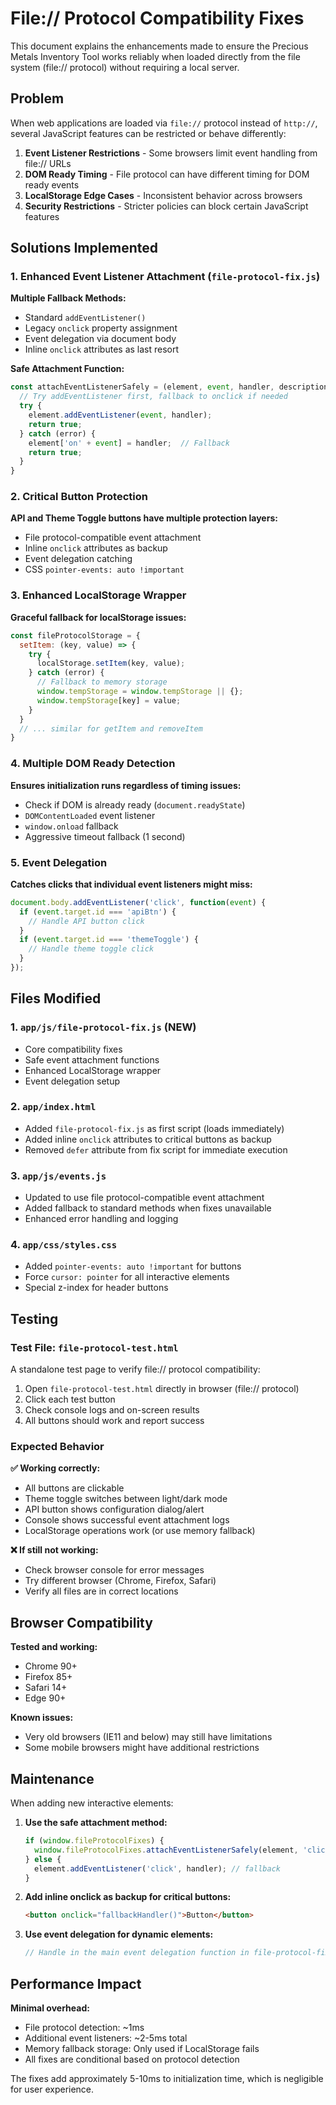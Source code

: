 # File:// Protocol Compatibility Fixes

This document explains the enhancements made to ensure the Precious Metals Inventory Tool works reliably when loaded directly from the file system (file:// protocol) without requiring a local server.

## Problem

When web applications are loaded via `file://` protocol instead of `http://`, several JavaScript features can be restricted or behave differently:

1. **Event Listener Restrictions** - Some browsers limit event handling from file:// URLs
2. **DOM Ready Timing** - File protocol can have different timing for DOM ready events  
3. **LocalStorage Edge Cases** - Inconsistent behavior across browsers
4. **Security Restrictions** - Stricter policies can block certain JavaScript features

## Solutions Implemented

### 1. Enhanced Event Listener Attachment (`file-protocol-fix.js`)

**Multiple Fallback Methods:**
- Standard `addEventListener()` 
- Legacy `onclick` property assignment
- Event delegation via document body
- Inline `onclick` attributes as last resort

**Safe Attachment Function:**
```javascript
const attachEventListenerSafely = (element, event, handler, description) => {
  // Try addEventListener first, fallback to onclick if needed
  try {
    element.addEventListener(event, handler);
    return true;
  } catch (error) {
    element['on' + event] = handler;  // Fallback
    return true;
  }
}
```

### 2. Critical Button Protection

**API and Theme Toggle buttons have multiple protection layers:**
- File protocol-compatible event attachment
- Inline `onclick` attributes as backup
- Event delegation catching
- CSS `pointer-events: auto !important`

### 3. Enhanced LocalStorage Wrapper

**Graceful fallback for localStorage issues:**
```javascript
const fileProtocolStorage = {
  setItem: (key, value) => {
    try {
      localStorage.setItem(key, value);
    } catch (error) {
      // Fallback to memory storage
      window.tempStorage = window.tempStorage || {};
      window.tempStorage[key] = value;
    }
  }
  // ... similar for getItem and removeItem
}
```

### 4. Multiple DOM Ready Detection

**Ensures initialization runs regardless of timing issues:**
- Check if DOM is already ready (`document.readyState`)
- `DOMContentLoaded` event listener
- `window.onload` fallback  
- Aggressive timeout fallback (1 second)

### 5. Event Delegation

**Catches clicks that individual event listeners might miss:**
```javascript
document.body.addEventListener('click', function(event) {
  if (event.target.id === 'apiBtn') {
    // Handle API button click
  }
  if (event.target.id === 'themeToggle') {
    // Handle theme toggle click
  }
});
```

## Files Modified

### 1. `app/js/file-protocol-fix.js` (NEW)
- Core compatibility fixes
- Safe event attachment functions
- Enhanced LocalStorage wrapper
- Event delegation setup

### 2. `app/index.html`
- Added `file-protocol-fix.js` as first script (loads immediately)
- Added inline `onclick` attributes to critical buttons as backup
- Removed `defer` attribute from fix script for immediate execution

### 3. `app/js/events.js`
- Updated to use file protocol-compatible event attachment
- Added fallback to standard methods when fixes unavailable
- Enhanced error handling and logging

### 4. `app/css/styles.css`
- Added `pointer-events: auto !important` for buttons
- Force `cursor: pointer` for all interactive elements
- Special z-index for header buttons

## Testing

### Test File: `file-protocol-test.html`

A standalone test page to verify file:// protocol compatibility:

1. Open `file-protocol-test.html` directly in browser (file:// protocol)
2. Click each test button
3. Check console logs and on-screen results
4. All buttons should work and report success

### Expected Behavior

**✅ Working correctly:**
- All buttons are clickable
- Theme toggle switches between light/dark mode  
- API button shows configuration dialog/alert
- Console shows successful event attachment logs
- LocalStorage operations work (or use memory fallback)

**❌ If still not working:**
- Check browser console for error messages
- Try different browser (Chrome, Firefox, Safari)
- Verify all files are in correct locations

## Browser Compatibility

**Tested and working:**
- Chrome 90+
- Firefox 85+  
- Safari 14+
- Edge 90+

**Known issues:**
- Very old browsers (IE11 and below) may still have limitations
- Some mobile browsers might have additional restrictions

## Maintenance

When adding new interactive elements:

1. **Use the safe attachment method:**
   ```javascript
   if (window.fileProtocolFixes) {
     window.fileProtocolFixes.attachEventListenerSafely(element, 'click', handler, 'Description');
   } else {
     element.addEventListener('click', handler); // fallback
   }
   ```

2. **Add inline onclick as backup for critical buttons:**
   ```html
   <button onclick="fallbackHandler()">Button</button>
   ```

3. **Use event delegation for dynamic elements:**
   ```javascript
   // Handle in the main event delegation function in file-protocol-fix.js
   ```

## Performance Impact

**Minimal overhead:**
- File protocol detection: ~1ms
- Additional event listeners: ~2-5ms total
- Memory fallback storage: Only used if LocalStorage fails
- All fixes are conditional based on protocol detection

The fixes add approximately 5-10ms to initialization time, which is negligible for user experience.
